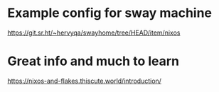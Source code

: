 # Example config for sway machine
https://git.sr.ht/~hervyqa/swayhome/tree/HEAD/item/nixos

# Great info and much to learn
https://nixos-and-flakes.thiscute.world/introduction/
